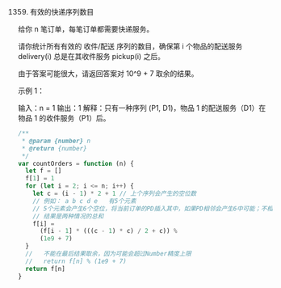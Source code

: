 1359. 有效的快递序列数目

给你 n 笔订单，每笔订单都需要快递服务。

请你统计所有有效的 收件/配送 序列的数目，确保第 i 个物品的配送服务 delivery(i) 总是在其收件服务 pickup(i) 之后。

由于答案可能很大，请返回答案对 10^9 + 7 取余的结果。

示例 1：

输入：n = 1
输出：1
解释：只有一种序列 (P1, D1)，物品 1 的配送服务（D1）在物品 1 的收件服务（P1）后。

```js
/**
 * @param {number} n
 * @return {number}
 */
var countOrders = function (n) {
  let f = []
  f[1] = 1
  for (let i = 2; i <= n; i++) {
    let c = (i - 1) * 2 + 1 // 上个序列会产生的空位数
    // 例如： a b c d e   有5个元素
    // 5个元素会产生6个空位，将当前订单的PD插入其中，如果PD相邻会产生6中可能；不相邻产生6*5/(2*1)
    // 结果是两种情况的总和
    f[i] =
      (f[i - 1] * (((c - 1) * c) / 2 + c)) %
      (1e9 + 7)
  }
  //   不能在最后结果取余，因为可能会超过Number精度上限
  //   return f[n] % (1e9 + 7)
  return f[n]
}
```
